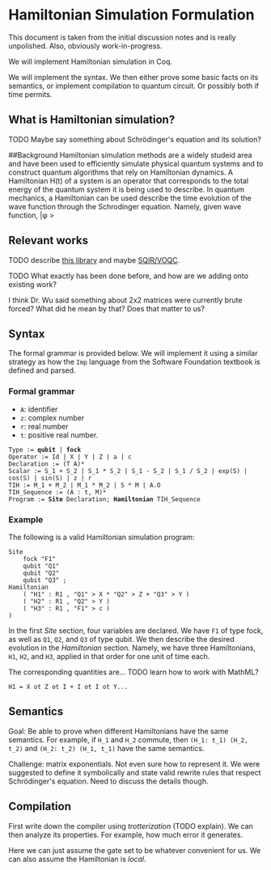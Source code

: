 # Hamiltonian Simulation Formulation

This document is taken from the initial discussion notes and is really unpolished. Also, obviously work-in-progress.

We will implement Hamiltonian simulation in Coq.

We will implement the syntax. We then either prove some basic facts on its semantics, or implement compilation to quantum circuit. Or possibly both if time permits.

## What is Hamiltonian simulation?

TODO Maybe say something about Schrödinger's equation and its solution?


##Background
Hamiltonian simulation methods are a widely studeid area and have been used to efficiently simulate physical quantum systems
and to construct quantum algorithms that rely on Hamiltonian dynamics. A Hamiltonian H(t) of a system is an operator that corresponds to the total energy of the quantum system it is being used to describe. 
In quantum mechanics, a Hamiltonian can be used describe the time evolution of the wave function through the Schrodinger equation. 
Namely, given wave function, |&phi; >
## Relevant works

TODO describe [this library](https://rand.cs.uchicago.edu/vqc/) and maybe [SQIR/VOQC](https://github.com/inQWIRE/SQIR).

TODO What exactly has been done before, and how are we adding onto existing work?

I think Dr. Wu said something about 2x2 matrices were currently brute forced? What did he mean by that? Does that matter to us?

## Syntax

The formal grammar is provided below. We will implement it using a similar strategy as how the `Imp` language from the Software Foundation textbook is defined and parsed.

### Formal grammar

* `A`: identifier
* `z`: complex number
* `r`: real number
* `t`: positive real number.

<pre><code>Type := <b>qubit</b> | <b>fock</b>
Operator := Id | X | Y | Z | a | c
Declaration := (T A)*
Scalar := S_1 + S_2 | S_1 * S_2 | S_1 - S_2 | S_1 / S_2 | exp(S) | cos(S) | sin(S) | z | r
TIH := M_1 + M_2 | M_1 * M_2 | S * M | A.O
TIH_Sequence := (A : t, M)*
Program := <b>Site</b> Declaration; <b>Hamiltonian</b> TIH_Sequence
</code></pre>

### Example

The following is a valid Hamiltonian simulation program:

```
Site
    fock "F1"
    qubit "Q1"
    qubit "Q2"
    qubit "Q3" ;
Hamiltonian
    ( "H1" : R1 , "Q1" > X * "Q2" > Z + "Q3" > Y )
    ( "H2" : R1 , "Q2" > Y )
    ( "H3" : R1 , "F1" > c )
)
```

In the first *Site* section, four variables are declared. We have `F1` of type fock, as well as `Q1`, `Q2`, and `Q3` of type qubit.
We then describe the desired evolution in the *Hamiltonian* section.
Namely, we have three Hamiltonians, `H1`, `H2`, and `H3`, applied in that order for one unit of time each.

The corresponding quantities are... TODO learn how to work with MathML?
```
H1 = X ot Z ot I + I ot I ot Y...
```

## Semantics

Goal: Be able to prove when different Hamiltonians have the same semantics.
For example, if `H_1` and `H_2` commute, then `(H_1: t_1) (H_2, t_2)` and `(H_2: t_2) (H_1, t_1)` have the same semantics.

Challenge: matrix exponentials. Not even sure how to represent it.
We were suggested to define it symbolically and state valid rewrite rules that respect Schrödinger's equation.
Need to discuss the details though.

## Compilation

First write down the compiler using *trotterization* (TODO explain). We can then analyze its properties.
For example, how much error it generates.

Here we can just assume the gate set to be whatever convenient for us.
We can also assume the Hamiltonian is *local*.
